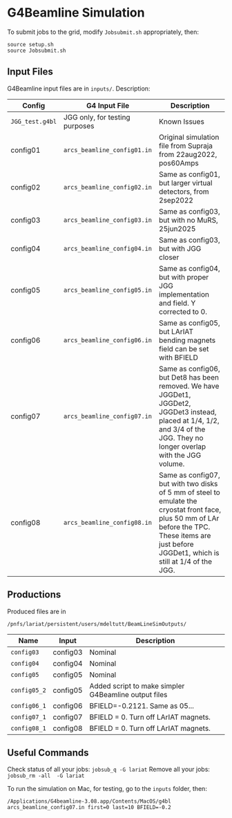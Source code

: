 # G4Beamline Simulation

To submit jobs to the grid, modify `Jobsubmit.sh` appropriately, then:
```
source setup.sh
source Jobsubmit.sh
```

## Input Files

G4Beamline input files are in `inputs/`. Description:

| Config | G4 Input File  | Description |
| ------------- | ------------- | ------------- |
| `JGG_test.g4bl`  | JGG only, for testing purposes  | Known Issues |
| config01 | `arcs_beamline_config01.in`  | Original simulation file from Supraja from 22aug2022, pos60Amps | MuRS overlaps concrete stand |
| config02 | `arcs_beamline_config02.in`  | Same as config01, but larger virtual detectors, from 2sep2022 | MuRS overlaps concrete stand, Wrong Y for JGG |
| config03 | `arcs_beamline_config03.in`  | Same as config03, but with no MuRS, 25jun2025  | JGG too far away, also in previous versions, Wrong Y for JGG |
| config04 | `arcs_beamline_config04.in`  | Same as config03, but with JGG closer  | Wrong Y for JGG |
| config05 | `arcs_beamline_config05.in`  | Same as config04, but with proper JGG implementation and field. Y corrected to 0. | |
| config06 | `arcs_beamline_config06.in`  | Same as config05, but LArIAT bending magnets field can be set with BFIELD | Det8 overlaps with JGG group volume and particles were not saved in this volume. |
| config07 | `arcs_beamline_config07.in`  | Same as config06, but Det8 has been removed. We have JGGDet1, JGGDet2, JGGDet3 instead, placed at 1/4, 1/2, and 3/4 of the JGG. They no longer overlap with the JGG volume. | |
| config08 | `arcs_beamline_config08.in`  | Same as config07, but with two disks of 5 mm of steel to emulate the cryostat front face, plus 50 mm of LAr before the TPC. These items are just before JGGDet1, which is still at 1/4 of the JGG. | |


## Productions

Produced files are in
```
/pnfs/lariat/persistent/users/mdeltutt/BeamLineSimOutputs/
```

| Name | Input  | Description |
| ------------- | ------------- | ------------- |
| `config03`  | config03  | Nominal |
| `config04`  | config04  | Nominal |
| `config05`  | config05  | Nominal |
| `config05_2`  | config05  | Added script to make simpler G4Beamline output files |
| `config06_1`  | config06  | BFIELD=-0.2121. Same as 05... |
| `config07_1`  | config07  | BFIELD = 0. Turn off LArIAT magnets. |
| `config08_1`  | config08  | BFIELD = 0. Turn off LArIAT magnets. |

## Useful Commands

Check status of all your jobs: `jobsub_q -G lariat`
Remove all your jobs: `jobsub_rm -all  -G lariat`

To run the simulation on Mac, for testing, go to the `inputs` folder, then:
```
/Applications/G4beamline-3.08.app/Contents/MacOS/g4bl arcs_beamline_config07.in first=0 last=10 BFIELD=-0.2
```
